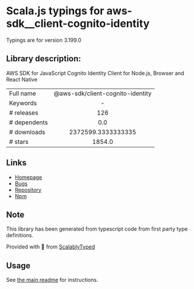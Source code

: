 
# Scala.js typings for aws-sdk__client-cognito-identity

Typings are for version 3.199.0

## Library description:
AWS SDK for JavaScript Cognito Identity Client for Node.js, Browser and React Native

|                    |                 |
| ------------------ | :-------------: |
| Full name          | @aws-sdk/client-cognito-identity |
| Keywords           | - |
| # releases         | 126 |
| # dependents       | 0.0 |
| # downloads        | 2372599.3333333335 |
| # stars            | 1854.0 |

## Links
- [Homepage](https://github.com/aws/aws-sdk-js-v3/tree/main/clients/client-cognito-identity)
- [Bugs](https://github.com/aws/aws-sdk-js-v3/issues)
- [Repository](https://github.com/aws/aws-sdk-js-v3)
- [Npm](https://www.npmjs.com/package/%40aws-sdk%2Fclient-cognito-identity)
    


## Note
This library has been generated from typescript code from first party type definitions.

Provided with :purple_heart: from [ScalablyTyped](https://github.com/oyvindberg/ScalablyTyped)

## Usage
See [the main readme](../../readme.md) for instructions.



